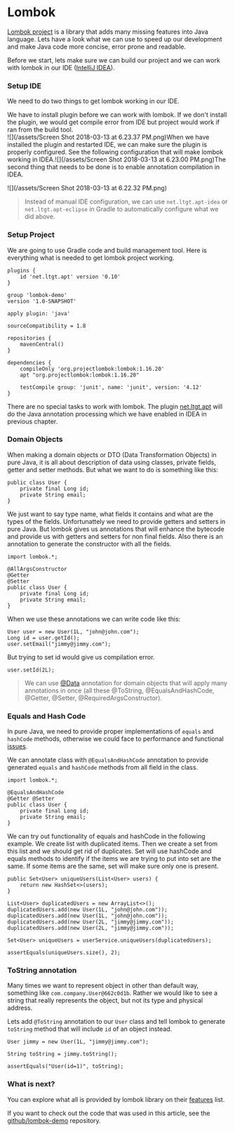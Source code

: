 # Lombok

[Lombok project](https://projectlombok.org) is a library that adds many missing features into Java language. Lets have a look what we can use to speed up our development and make Java code more concise, error prone and readable.

Before we start, lets make sure we can build our project and we can work with lombok in our IDE \([IntelliJ IDEA](https://www.jetbrains.com/idea/)\).

### Setup IDE

We need to do two things to get lombok working in our IDE.

We have to install plugin before we can work with lombok. If we don't install the plugin, we would get compile error from IDE but project would work if ran from the build tool.  
![](/assets/Screen Shot 2018-03-13 at 6.23.37 PM.png)When we have installed the plugin and restarted IDE, we can make sure the plugin is properly configured. See the following configuration that will make lombok working in IDEA.![](/assets/Screen Shot 2018-03-13 at 6.23.00 PM.png)The second thing that needs to be done is to enable annotation compilation in IDEA.

![](/assets/Screen Shot 2018-03-13 at 6.22.32 PM.png)

> Instead of manual IDE configuration, we can use `net.ltgt.apt-idea` or `net.ltgt.apt-eclipse` in Gradle to automatically configure what we did above.

### Setup Project

We are going to use Gradle code and build management tool. Here is everything what is needed to get lombok project working.

```
plugins {
    id 'net.ltgt.apt' version '0.10'
}

group 'lombok-demo'
version '1.0-SNAPSHOT'

apply plugin: 'java'

sourceCompatibility = 1.8

repositories {
    mavenCentral()
}

dependencies {
    compileOnly 'org.projectlombok:lombok:1.16.20'
    apt "org.projectlombok:lombok:1.16.20"

    testCompile group: 'junit', name: 'junit', version: '4.12'
}
```

There are no special tasks to work with lombok. The plugin [net.ltgt.apt](https://plugins.gradle.org/plugin/net.ltgt.apt) will do the Java annotation processing which we have enabled in IDEA in previous chapter.

### Domain Objects

When making a domain objects or DTO \(Data Transformation Objects\) in pure Java, it is all about description of data using classes, private fields, getter and setter methods. But what we want to do is something like this:

```
public class User {
    private final Long id;
    private String email;
}
```

We just want to say type name, what fields it contains and what are the types of the fields. Unfortunattely we need to provide getters and setters in pure Java. But lombok gives us annotations that will enhance the bytecode and provide us with getters and setters for non final fields. Also there is an annotation to generate the constructor with all the fields.

```
import lombok.*;

@AllArgsConstructor
@Getter
@Setter
public class User {
    private final Long id;
    private String email;
}
```

When we use these annotations we can write code like this:

```
User user = new User(1L, "john@john.com");
Long id = user.getId();
user.setEmail("jimmy@jimmy.com");
```

But trying to set id would give us compilation error.

```
user.setId(2L);
```

> We can use [@Data](https://projectlombok.org/features/Data) annotation for domain objects that will apply many annotations in once \(all these @ToString, @EqualsAndHashCode, @Getter, @Setter, @RequiredArgsConstructor\).

### Equals and Hash Code

In pure Java, we need to provide proper implementations of `equals` and `hashCode` methods, otherwise we could face to performance and functional [issues](https://stackoverflow.com/questions/2265503/why-do-i-need-to-override-the-equals-and-hashcode-methods-in-java).

We can annotate class with `@EqualsAndHashCode` annotation to provide generated `equals` and `hashCode` methods from all field in the class.

```
import lombok.*;

 @EqualsAndHashCode
@Getter @Setter
public class User {
    private final Long id;
    private String email;
}
```

We can try out functionality of equals and hashCode in the following example. We create list with duplicated items. Then we create a set from this list and we should get rid of duplicates. Set will use hashCode and equals methods to identify if the items we are trying to put into set are the same. If some items are the same, set will make sure only one is present.

```
public Set<User> uniqueUsers(List<User> users) {
    return new HashSet<>(users);
}

List<User> duplicatedUsers = new ArrayList<>();
duplicatedUsers.add(new User(1L, "john@john.com"));
duplicatedUsers.add(new User(1L, "john@john.com"));
duplicatedUsers.add(new User(2L, "jimmy@jimmy.com"));
duplicatedUsers.add(new User(2L, "jimmy@jimmy.com"));

Set<User> uniqueUsers = userService.uniqueUsers(duplicatedUsers);

assertEquals(uniqueUsers.size(), 2);
```

### ToString annotation

Many times we want to represent object in other than default way, something like `com.company.User@662c0d1b`. Rather we would like to see a string that really represents the object, but not its type and physical address.

Lets add `@ToString` annotation to our `User` class and tell lombok to generate `toString` method that will include `id` of an object instead.

```
User jimmy = new User(1L, "jimmy@jimmy.com");

String toString = jimmy.toString();

assertEquals("User(id=1)", toString);
```

### What is next?

You can explore what all is provided by lombok library on their [features](https://projectlombok.org/features/all) list.

If you want to check out the code that was used in this article, see the [github/lombok-demo](https://github.com/ondrej-kvasnovsky/lombok-demo) repository.

